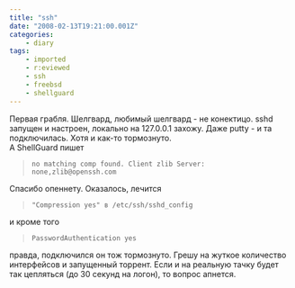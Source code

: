 ```yaml
---
title: "ssh"
date: "2008-02-13T19:21:00.001Z"
categories:
    - diary
tags:
    - imported
    - r:eviewed
    - ssh
    - freebsd
    - shellguard
---
```


Первая грабля. Шелгвард, любимый шелгвард \- не конектицо. sshd запущен и настроен, локально на 127\.0\.0\.1 захожу. Даже putty \- и та подключилась. Хотя и как\-то тормознуто.  
А ShellGuard пишет 
> `no matching comp found. Client zlib Server: none,zlib@openssh.com`

 Спасибо опеннету. Оказалось, лечится  

> `"Compression yes" в /etc/ssh/sshd_config`

и кроме того  

> `PasswordAuthentication yes`


правда, подключился он тож тормознуто. Грешу на жуткое количество интерфейсов и запущенный торрент. Если и на реальную тачку будет так цепляться (до 30 секунд на логон), то вопрос апнется.
